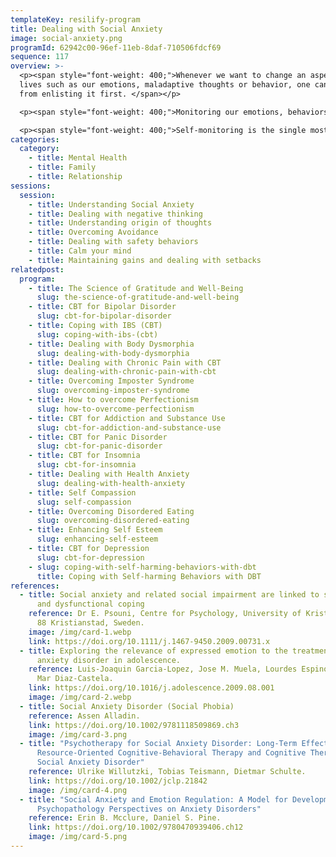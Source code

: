 ```yaml
---
templateKey: resilify-program
title: Dealing with Social Anxiety
image: social-anxiety.png
programId: 62942c00-96ef-11eb-8daf-710506fdcf69
sequence: 117
overview: >-
  <p><span style="font-weight: 400;">Whenever we want to change an aspect of our
  lives such as our emotions, maladaptive thoughts or behavior, one can start
  from enlisting it first. </span></p>

  <p><span style="font-weight: 400;">Monitoring our emotions, behaviors and situations that trigger them helps us to become explicitly aware of our anxiety and thereby is the first step to change them. </span></p>

  <p><span style="font-weight: 400;">Self-monitoring is the single most important technique used in Cognitive Behavioral Therapy (CBT). It is important especially for self-directed change and self-regulation.</span></p>
categories:
  category:
    - title: Mental Health
    - title: Family
    - title: Relationship
sessions:
  session:
    - title: Understanding Social Anxiety
    - title: Dealing with negative thinking
    - title: Understanding origin of thoughts
    - title: Overcoming Avoidance
    - title: Dealing with safety behaviors
    - title: Calm your mind
    - title: Maintaining gains and dealing with setbacks
relatedpost:
  program:
    - title: The Science of Gratitude and Well-Being
      slug: the-science-of-gratitude-and-well-being
    - title: CBT for Bipolar Disorder
      slug: cbt-for-bipolar-disorder
    - title: Coping with IBS (CBT)
      slug: coping-with-ibs-(cbt)
    - title: Dealing with Body Dysmorphia
      slug: dealing-with-body-dysmorphia
    - title: Dealing with Chronic Pain with CBT
      slug: dealing-with-chronic-pain-with-cbt
    - title: Overcoming Imposter Syndrome
      slug: overcoming-imposter-syndrome
    - title: How to overcome Perfectionism
      slug: how-to-overcome-perfectionism
    - title: CBT for Addiction and Substance Use
      slug: cbt-for-addiction-and-substance-use
    - title: CBT for Panic Disorder
      slug: cbt-for-panic-disorder
    - title: CBT for Insomnia
      slug: cbt-for-insomnia
    - title: Dealing with Health Anxiety
      slug: dealing-with-health-anxiety
    - title: Self Compassion
      slug: self-compassion
    - title: Overcoming Disordered Eating
      slug: overcoming-disordered-eating
    - title: Enhancing Self Esteem
      slug: enhancing-self-esteem
    - title: CBT for Depression
      slug: cbt-for-depression
    - slug: coping-with-self-harming-behaviors-with-dbt
      title: Coping with Self-harming Behaviors with DBT
references:
  - title: Social anxiety and related social impairment are linked to self-efficacy
      and dysfunctional coping
    reference: Dr E. Psouni, Centre for Psychology, University of Kristianstad, 291
      88 Kristianstad, Sweden.
    image: /img/card-1.webp
    link: https://doi.org/10.1111/j.1467-9450.2009.00731.x
  - title: Exploring the relevance of expressed emotion to the treatment of social
      anxiety disorder in adolescence.
    reference: Luis-Joaquin Garcia-Lopez, Jose M. Muela, Lourdes Espinosa-Fernandez,
      Mar Diaz-Castela.
    link: https://doi.org/10.1016/j.adolescence.2009.08.001
    image: /img/card-2.webp
  - title: Social Anxiety Disorder (Social Phobia)
    reference: Assen Alladin.
    link: https://doi.org/10.1002/9781118509869.ch3
    image: /img/card-3.png
  - title: "Psychotherapy for Social Anxiety Disorder: Long-Term Effectiveness of
      Resource-Oriented Cognitive-Behavioral Therapy and Cognitive Therapy in
      Social Anxiety Disorder"
    reference: Ulrike Willutzki, Tobias Teismann, Dietmar Schulte.
    link: https://doi.org/10.1002/jclp.21842
    image: /img/card-4.png
  - title: "Social Anxiety and Emotion Regulation: A Model for Developmental
      Psychopathology Perspectives on Anxiety Disorders"
    reference: Erin B. Mcclure, Daniel S. Pine.
    link: https://doi.org/10.1002/9780470939406.ch12
    image: /img/card-5.png
---
```

